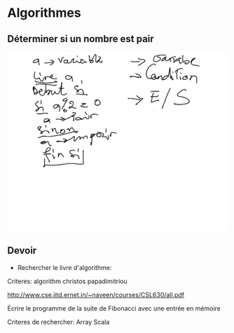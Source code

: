 # Algorithmes


## Déterminer si un nombre est pair
![alt src](https://github.com/CollegeBoreal/INF1042-17H/blob/master/2.WorkSheet/algo-pair.png)

## Devoir

* Rechercher le livre d'algorithme: 

Criteres: algorithm christos papadimitriou

http://www.cse.iitd.ernet.in/~naveen/courses/CSL630/all.pdf


Écrire le programme de la suite de Fibonacci avec une entrée en mémoire

Criteres de rechercher: Array Scala


